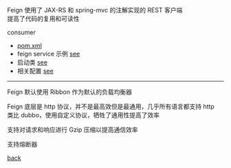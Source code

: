Feign 使用了 JAX-RS 和 spring-mvc 的注解实现的 REST 客户端  
提高了代码的复用和可读性  

consumer  
- [pom.xml](5/1.md)  
- feign service 示例 [see](5/2.md)  
- 启动类 [see](5/3.md)  
- 相关配置 [see](5/4.md)  

---

Feign 默认使用 Ribbon 作为默认的负载均衡器  

Feign 底层是 http 协议，并不是最高效但是最通用，几乎所有语言都支持 http  
类比 dubbo，使用自定义协议，牺牲了通用性提高了效率  

支持对请求和响应进行 Gzip 压缩以提高通信效率  

支持熔断器  

[back](../15.md)  